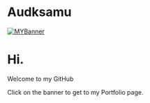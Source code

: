 # Audksamu
[![MYBanner](./assets/Banner.png)](https://6478efe4e3d86807b4a42021--classy-pudding-1794b1.netlify.app/)

# Hi.

Welcome to my GitHub

Click on the banner to get to my Portfolio page.



